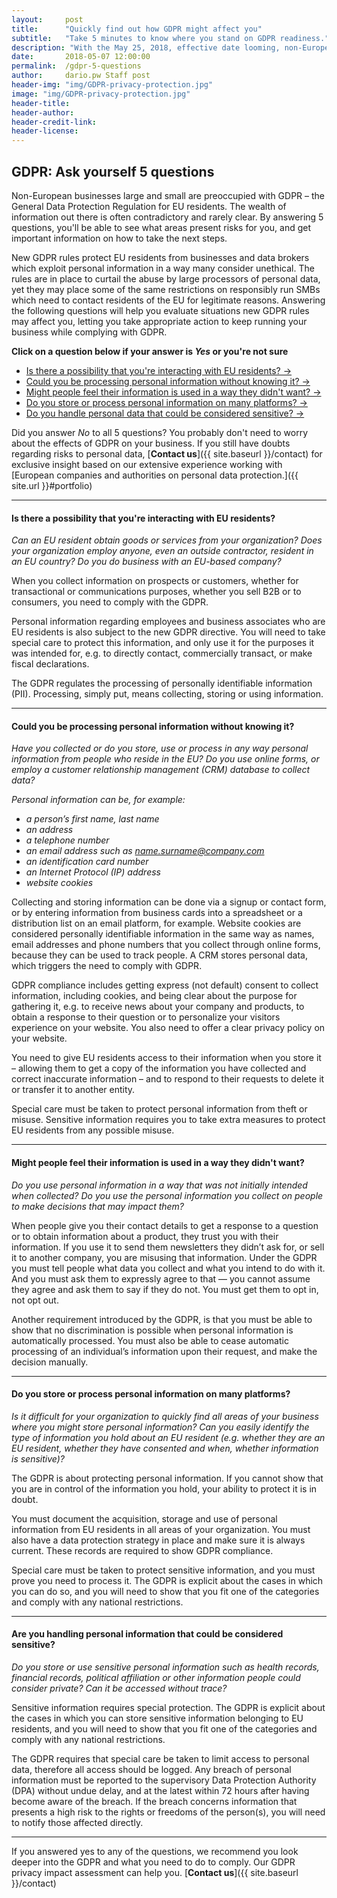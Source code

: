 ```yaml
---
layout:     post
title:      "Quickly find out how GDPR might affect you"
subtitle:   "Take 5 minutes to know where you stand on GDPR readiness."
description: "With the May 25, 2018, effective date looming, non-European businesses large and small are preoccupied with the question of compliance. Find out if GDPR affects your organization"
date:       2018-05-07 12:00:00
permalink:  /gdpr-5-questions
author:     dario.pw Staff post
header-img: "img/GDPR-privacy-protection.jpg"
image: "img/GDPR-privacy-protection.jpg"
header-title:
header-author:
header-credit-link:
header-license:
---
```

## GDPR: Ask yourself 5 questions
Non-European businesses large and small are preoccupied with GDPR – the General Data Protection Regulation for EU residents. The wealth of information out there is often contradictory and rarely clear. By answering 5 questions, you'll be able to see what areas present risks for you, and get important information on how to take the next steps.  

New GDPR rules protect EU residents from businesses and data brokers which exploit personal information in a way many consider unethical. The rules are in place to curtail the abuse by large processors of personal data, yet they may place some of the same restrictions on responsibly run SMBs which need to contact residents of the EU for legitimate reasons. Answering the following questions will help you evaluate situations new GDPR rules may affect you, letting you take appropriate action to keep running your business while complying with GDPR.  

**Click on a question below if your answer is *Yes* or you're not sure**

* <a href="{{ site.baseurl.page }}#q1">Is there a possibility that you're interacting with EU residents? &rarr;</a>
* <a href="{{ site.baseurl.page }}#q2">Could you be processing personal information without knowing it? &rarr;</a>
* <a href="{{ site.baseurl.page }}#q3">Might people feel their information is used in a way they didn't want? &rarr;</a>
* <a href="{{ site.baseurl.page }}#q4">Do you store or process personal information on many platforms? &rarr;</a>
* <a href="{{ site.baseurl.page }}#q5">Do you handle personal data that could be considered sensitive? &rarr;</a>

Did you answer *No* to all 5 questions? You probably don't need to worry about the effects of GDPR on your business. If you still have doubts regarding risks to personal data, [**Contact us**]({{ site.baseurl }}/contact) for exclusive insight based on our extensive experience working with [European companies and authorities on personal data protection.]({{ site.url }}#portfolio)

-----

#### <a name="q1"></a> Is there a possibility that you're interacting with EU residents?
*Can an EU resident obtain goods or services from your organization? Does your organization employ anyone, even an outside contractor, resident in an EU country? Do you do business with an EU-based company?*

When you collect information on prospects or customers, whether for transactional or communications purposes, whether you sell B2B or to consumers, you need to comply with the GDPR.  

Personal information regarding employees and business associates who are EU residents is also subject to the new GDPR directive. You will need to take special care to protect this information, and only use it for the purposes it was intended for, e.g. to directly contact, commercially transact, or make fiscal declarations.  

The GDPR regulates the processing of personally identifiable information (PII). Processing, simply put, means collecting, storing or using information.

_____

#### <a name="q2"></a> Could you be processing personal information without knowing it?
*Have you collected or do you store, use or process in any way personal information from people who reside in the EU? Do you use online forms, or employ a customer relationship management (CRM) database to collect data?*  

*Personal information can be, for example:*
*	*a person’s first name, last name*
*	*an address*
*	*a telephone number*
*	*an email address such as name.surname@company.com*
*	*an identification card number*
*	*an Internet Protocol (IP) address*
*	*website cookies*

Collecting and storing information can be done via a signup or contact form, or by entering information from business cards into a spreadsheet or a distribution list on an email platform, for example. Website cookies are considered personally identifiable information in the same way as names, email addresses and phone numbers that you collect through online forms, because they can be used to track people. A CRM stores personal data, which triggers the need to comply with GDPR.  

GDPR compliance includes getting express (not default) consent to collect information, including cookies, and being clear about the purpose for gathering it, e.g. to receive news about your company and products, to obtain a response to their question or to personalize your visitors experience on your website. You also need to offer a clear privacy policy on your website.    

You need to give EU residents access to their information when you store it – allowing them to get a copy of the information you have collected and correct inaccurate information – and to respond to their requests to delete it or transfer it to another entity.  

Special care must be taken to protect personal information from theft or misuse. Sensitive information requires you to take extra measures to protect EU residents from any possible misuse.

_____

#### <a name="q3"></a> Might people feel their information is used in a way they didn't want?
*Do you use personal information in a way that was not initially intended when collected? Do you use the personal information you collect on people to make decisions that may impact them?*

When people give you their contact details to get a response to a question or to obtain information about a product, they trust you with their information. If you use it to send them newsletters they didn’t ask for, or sell it to another company, you are misusing that information. Under the GDPR you must tell people what data you collect and what you intend to do with it. And you must ask them to expressly agree to that — you cannot assume they agree and ask them to say if they do not. You must get them to opt in, not opt out.  

Another requirement introduced by the GDPR, is that you must be able to show that no discrimination is possible when personal information is automatically processed. You must also be able to cease automatic processing of an individual’s information upon their request, and make the decision manually.

-----

#### <a name="q4"></a> Do you store or process personal information on many platforms?
*Is it difficult for your organization to quickly find all areas of your business where you might store personal information? Can you easily identify the type of information you hold about an EU resident (e.g. whether they are an EU resident, whether they have consented and when, whether information is sensitive)?*

The GDPR is about protecting personal information. If you cannot show that you are in control of the information you hold, your ability to protect it is in doubt.  

You must document the acquisition, storage and use of personal information from EU residents in all areas of your organization. You must also have a data protection strategy in place and make sure it is always current. These records are required to show GDPR compliance.  

Special care must be taken to protect sensitive information, and you must prove you need to process it. The GDPR is explicit about the cases in which you can do so, and you will need to show that you fit one of the categories and comply with any national restrictions.

-----

#### <a name="q5"></a> Are you handling personal information that could be considered sensitive?
*Do you store or use sensitive personal information such as health records, financial records, political affiliation or other information people could consider private? Can it be accessed without trace?*

Sensitive information requires special protection. The GDPR is explicit about the cases in which you can store sensitive information belonging to EU residents, and you will need to show that you fit one of the categories and comply with any national restrictions.  

The GDPR requires that special care be taken to limit access to personal data, therefore all access should be logged. Any breach of personal information must be reported to the supervisory Data Protection Authority (DPA) without undue delay, and at the latest within 72 hours after having become aware of the breach. If the breach concerns information that presents a high risk to the rights or freedoms of the person(s), you will need to notify those affected directly.  

-----
If you answered yes to any of the questions, we recommend you look deeper into the GDPR and what you need to do to comply. Our GDPR privacy impact assessment can help you. [**Contact us**]({{ site.baseurl }}/contact)
